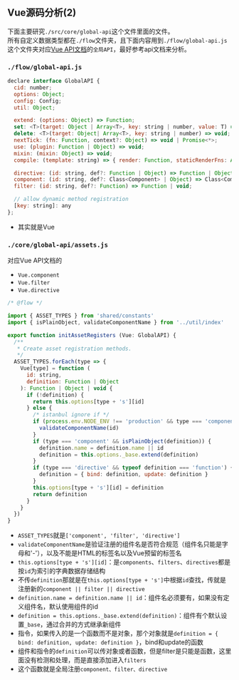 ## Vue源码分析(2)

下面主要研究`./src/core/global-api`这个文件里面的文件。   
所有自定义数据类型都在`./flow`文件夹，且下面内容用到`./flow/global-api.js`    
这个文件夹对应[Vue API文档](https://cn.vuejs.org/v2/api/#Vue-component)的`全局API`，最好参考api文档来分析。

### `./flow/global-api.js`

```js
declare interface GlobalAPI {
  cid: number;
  options: Object;
  config: Config;
  util: Object;

  extend: (options: Object) => Function;
  set: <T>(target: Object | Array<T>, key: string | number, value: T) => T;
  delete: <T>(target: Object| Array<T>, key: string | number) => void;
  nextTick: (fn: Function, context?: Object) => void | Promise<*>;
  use: (plugin: Function | Object) => void;
  mixin: (mixin: Object) => void;
  compile: (template: string) => { render: Function, staticRenderFns: Array<Function> };

  directive: (id: string, def?: Function | Object) => Function | Object | void;
  component: (id: string, def?: Class<Component> | Object) => Class<Component>;
  filter: (id: string, def?: Function) => Function | void;

  // allow dynamic method registration
  [key: string]: any
};
```

- 其实就是Vue

### `./core/global-api/assets.js`

对应Vue API文档的

- `Vue.component`
- `Vue.filter`
- `Vue.directive`
 
```js
/* @flow */

import { ASSET_TYPES } from 'shared/constants'
import { isPlainObject, validateComponentName } from '../util/index'

export function initAssetRegisters (Vue: GlobalAPI) {
  /**
   * Create asset registration methods.
   */
  ASSET_TYPES.forEach(type => {
    Vue[type] = function (
      id: string,
      definition: Function | Object
    ): Function | Object | void {
      if (!definition) {
        return this.options[type + 's'][id]
      } else {
        /* istanbul ignore if */
        if (process.env.NODE_ENV !== 'production' && type === 'component') {
          validateComponentName(id)
        }
        if (type === 'component' && isPlainObject(definition)) {
          definition.name = definition.name || id
          definition = this.options._base.extend(definition)
        }
        if (type === 'directive' && typeof definition === 'function') {
          definition = { bind: definition, update: definition }
        }
        this.options[type + 's'][id] = definition
        return definition
      }
    }
  })
}
```

- `ASSET_TYPES`就是`['component', 'filter', 'directive']`
- `validateComponentName`是验证注册的组件名是否符合规范（组件名只能是字母和'-'），以及不能是HTML的标签名以及Vue预留的标签名<component>
- `this.options[type + 's'][id]`：是`components`、`filters`、`directives`都是按`id`为索引的字典数据存储结构
- 不传`definition`那就是在`this.options[type + 's']`中根据`id`查找，传就是注册新的`component || filter || directive`
- `definition.name = definition.name || id`：组件名必须要有，如果没有定义组件名，默认使用组件的id
- `definition = this.options._base.extend(definition)`：组件有个默认设置`_base`，通过合并的方式继承新组件
- 指令，如果传入的是一个函数而不是对象，那个对象就是`definition = { bind: definition, update: definition }`，bind和update的函数
- 组件和指令的`definition`可以传对象或者函数，但是filter是只能是函数，这里面没有检测和处理，而是直接添加进入`filters`
- 这个函数就是全局注册`component、filter、directive`


